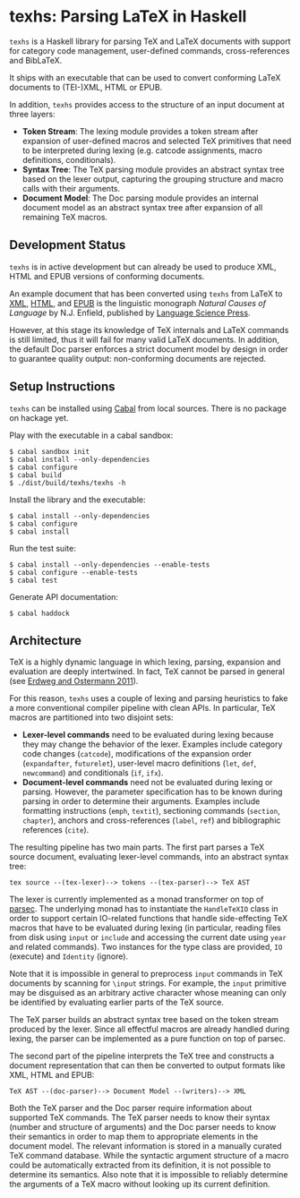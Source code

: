 # texhs: Parsing LaTeX in Haskell

`texhs` is a Haskell library for parsing TeX and LaTeX documents
with support for category code management, user-defined commands,
cross-references and BibLaTeX.

It ships with an executable that can be used to convert conforming
LaTeX documents to (TEI-)XML, HTML or EPUB.

In addition, `texhs` provides access to the structure
of an input document at three layers:

- **Token Stream**:
  The lexing module provides a token stream
  after expansion of user-defined macros and
  selected TeX primitives that need
  to be interpreted during lexing
  (e.g. catcode assignments, macro definitions, conditionals).
- **Syntax Tree**:
  The TeX parsing module provides an abstract syntax tree
  based on the lexer output, capturing the grouping structure
  and macro calls with their arguments.
- **Document Model**:
  The Doc parsing module provides an internal document model
  as an abstract syntax tree
  after expansion of all remaining TeX macros.

## Development Status

`texhs` is in active development but can already be used to produce
XML, HTML and EPUB versions of conforming documents.

An example document that has been converted using `texhs` from LaTeX to
[XML](http://langsci.github.io/XMLBooks/cfls/1/enfield.xml),
[HTML](http://langsci.github.io/XMLBooks/cfls/1/enfield.html), and
[EPUB](http://langsci.github.io/XMLBooks/cfls/1/enfield.epub)
is the linguistic monograph
*Natural Causes of Language* by N.J. Enfield,
published by [Language Science Press](http://langsci-press.org/catalog/book/48).

However, at this stage its knowledge of TeX internals and LaTeX
commands is still limited, thus it will fail for many valid LaTeX
documents. In addition, the default Doc parser enforces a strict
document model by design in order to guarantee quality output:
non-conforming documents are rejected.

## Setup Instructions

`texhs` can be installed using [Cabal](https://www.haskell.org/cabal/)
from local sources. There is no package on hackage yet.

Play with the executable in a cabal sandbox:

```
$ cabal sandbox init
$ cabal install --only-dependencies
$ cabal configure
$ cabal build
$ ./dist/build/texhs/texhs -h
```

Install the library and the executable:

```
$ cabal install --only-dependencies
$ cabal configure
$ cabal install
```

Run the test suite:

```
$ cabal install --only-dependencies --enable-tests
$ cabal configure --enable-tests
$ cabal test
```

Generate API documentation:

```
$ cabal haddock
```

## Architecture

TeX is a highly dynamic language in which lexing, parsing, expansion
and evaluation are deeply intertwined. In fact, TeX cannot be parsed
in general (see
[Erdweg and Ostermann 2011](http://dx.doi.org/10.1007/978-3-642-19440-5_26)).

For this reason, `texhs` uses a couple of lexing and parsing heuristics
to fake a more conventional compiler pipeline with clean APIs.
In particular, TeX macros are partitioned into two disjoint sets:

- **Lexer-level commands**
  need to be evaluated during lexing
  because they may change the behavior of the lexer.
  Examples include
  category code changes (`catcode`),
  modifications of the expansion order (`expandafter`, `futurelet`),
  user-level macro definitions (`let`, `def`, `newcommand`) and
  conditionals (`if`, `ifx`).
- **Document-level commands**
  need not be evaluated during lexing or parsing.
  However, the parameter specification has to be known
  during parsing in order to determine their arguments.
  Examples include
  formatting instructions (`emph`, `textit`),
  sectioning commands (`section`, `chapter`),
  anchors and cross-references (`label`, `ref`) and
  bibliographic references (`cite`).

The resulting pipeline has two main parts. The first part parses a TeX
source document, evaluating lexer-level commands, into an abstract
syntax tree:

```
tex source --(tex-lexer)--> tokens --(tex-parser)--> TeX AST
```

The lexer is currently implemented as a monad transformer on top of
[parsec](http://hackage.haskell.org/package/parsec).
The underlying monad has to instantiate the `HandleTeXIO` class
in order to support certain IO-related functions that handle
side-effecting TeX macros that have to be evaluated during lexing
(in particular, reading files from disk using `input` or `include`
and accessing the current date using `year` and related commands).
Two instances for the type class are provided, `IO` (execute)
and `Identity` (ignore).

Note that it is impossible in general to preprocess `input` commands
in TeX documents by scanning for `\input` strings. For example, the `input`
primitive may be disguised as an arbitrary active character whose
meaning can only be identified by evaluating earlier parts of the TeX source.

The TeX parser builds an abstract syntax tree based on the token
stream produced by the lexer. Since all effectful macros are already
handled during lexing, the parser can be implemented as a pure
function on top of parsec.

The second part of the pipeline interprets the TeX tree and constructs
a document representation that can then be converted to output formats
like XML, HTML and EPUB:

```
TeX AST --(doc-parser)--> Document Model --(writers)--> XML
```

Both the TeX parser and the Doc parser require information about
supported TeX commands. The TeX parser needs to know their syntax
(number and structure of arguments) and the Doc parser needs to
know their semantics in order to map them to appropriate elements
in the document model. The relevant information is stored in a
manually curated TeX command database. While the syntactic argument
structure of a macro could be automatically extracted from its
definition, it is not possible to determine its semantics.
Also note that it is impossible to reliably determine the arguments
of a TeX macro without looking up its current definition.
